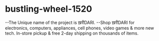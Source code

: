 # bustling-wheel-1520

--The Unique name of the project is ख़रीDARI.
--Shop ख़रीDARI for electronics, computers, appliances, cell phones, video games & more new tech. In-store pickup & free 2-day shipping on thousands of items.
